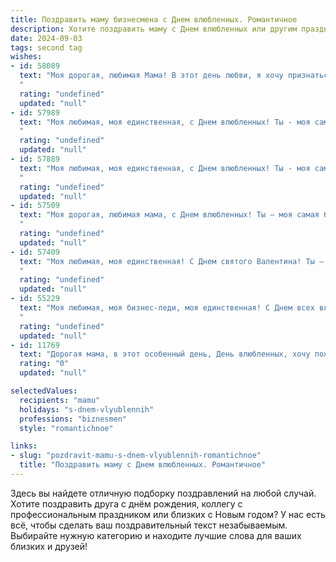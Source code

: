 ```yaml
---
title: Поздравить маму бизнесмена с Днем влюбленных. Романтичное
description: Хотите поздравить маму с Днем влюбленных или другим праздником? Наш ИИ создаст незабываемое поздравление, а вы обязательно выделитесь среди других.  
date: 2024-09-03
tags: second tag
wishes:
- id: 58089
  text: "Моя дорогая, любимая Мама! В этот день любви, я хочу признаться тебе в любви – самой искренней, глубокой и безграничной. Ты – мой бизнес-ангел, моя опора, моя муза, вдохновляющая меня на новые свершения. Спасибо тебе за все! ❤️
  "
  rating: "undefined"
  updated: "null"
- id: 57989
  text: "Моя любимая, моя единственная, с Днем влюбленных! Ты - моя самая большая любовь, моя поддержка и вдохновение. Спасибо тебе за твою нежность, заботу и веру в меня. Ты не просто моя жена, ты моя лучшая подруга, мой компаньон по жизни. Желаю тебе, чтобы каждый день был наполнен счастьем, любовью и романтикой!
  "
  rating: "undefined"
  updated: "null"
- id: 57889
  text: "Моя любимая, моя единственная, с Днем влюбленных! Ты - моя самая большая любовь, моя опора, моя вдохновение. Хочу, чтобы ты знала, что ты самая лучшая бизнесвумен, которую я знаю, и самая прекрасная женщина в моей жизни. Я бесконечно благодарен судьбе за то, что подарила мне тебя. Будь счастлива, любимая!
  "
  rating: "undefined"
  updated: "null"
- id: 57509
  text: "Моя дорогая, любимая мама, с Днем влюбленных! Ты – моя самая большая любовь, моя самая верная поддержка и вдохновение. Спасибо за твою нежность, заботу и мудрость. Ты самый прекрасный бизнесмен в моей жизни, умело управляющий моим сердцем. Желаю тебе бесконечного счастья, любви и процветания!
  "
  rating: "undefined"
  updated: "null"
- id: 57409
  text: "Моя любимая, моя единственная! С Днем святого Валентина! Ты – моя любовь, моя поддержка, моя вдохновение. Спасибо за то, что ты рядом, за то, что делаешь меня лучше. Я люблю тебя больше всего на свете!
  "
  rating: "undefined"
  updated: "null"
- id: 55229
  text: "Моя любимая, моя бизнес-леди, моя единственная! С Днем всех влюбленных! Ты - мое сокровище, моя вдохновение, мой компас в мире бизнеса и любви. Спасибо тебе за то, что ты есть в моей жизни. Пусть этот день будет полон романтики, страсти и нежности, а наша любовь будет крепкой и яркой, как первые весенние цветы!
  "
  rating: "undefined"
  updated: "null"
- id: 11769
  text: "Дорогая мама, в этот особенный день, День влюбленных, хочу пожелать тебе нежности и тепла, как в самые романтичные моменты нашей жизни. Пусть твои дела и бизнес приносят не только успех, но и огромное удовольствие, а каждый день будет наполнен любовью и радостью. Ты всегда была для меня примером силы и любви, и я благодарен тебе за все, что ты делаешь. С Днем влюбленных, мама!"
  rating: "0"
  updated: "null"

selectedValues:
  recipients: "mamu"
  holidays: "s-dnem-vlyublennih"
  professions: "biznesmen"
  style: "romantichnoe"

links:
- slug: "pozdravit-mamu-s-dnem-vlyublennih-romantichnoe"
  title: "Поздравить маму с Днем влюбленных. Романтичное"
---
```


Здесь вы найдете отличную подборку поздравлений на любой случай. 
Хотите поздравить друга с днём рождения, коллегу с профессиональным праздником или близких с Новым годом? У нас есть всё, чтобы сделать ваш поздравительный текст незабываемым. Выбирайте нужную категорию и находите лучшие слова для ваших близких и друзей!
